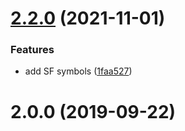 # [2.2.0](https://github.com/ksalzke/dependency-omnifocus-plugin/compare/v2.0.0...v2.2.0) (2021-11-01)


### Features

* add SF symbols ([1faa527](https://github.com/ksalzke/dependency-omnifocus-plugin/commit/1faa5279fc7e04845f5784fcd166b6941970db89))



# 2.0.0 (2019-09-22)



